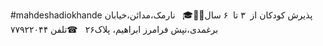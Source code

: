 #mahdeshadiokhande
پذیرش کودکان از  ۳ تا  ۶ سال👫👬🎓   نارمک،مدائن،خیابان برغمدی،نپش فرامرز ابراهیم، پلاک۲۶    ☎تلفن ۷۷۹۲۲۰۴۴
